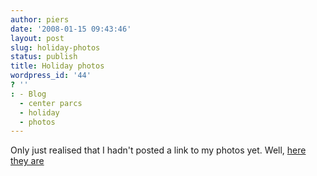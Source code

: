 ```yaml
---
author: piers
date: '2008-01-15 09:43:46'
layout: post
slug: holiday-photos
status: publish
title: Holiday photos
wordpress_id: '44'
? ''
: - Blog
  - center parcs
  - holiday
  - photos
---
```


Only just realised that I hadn't posted a link to my photos yet. Well, [here
they are](http://www.flickr.com/photos/piers/sets/72157603706669751/)

